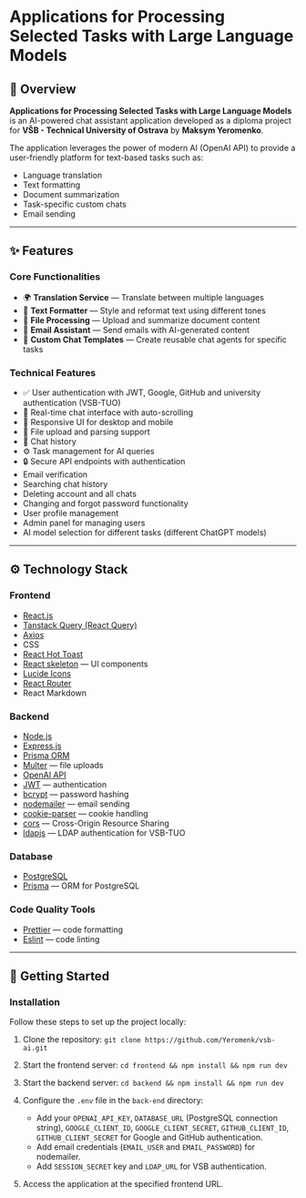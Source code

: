 # Applications for Processing Selected Tasks with Large Language Models

## 🧠 Overview

**Applications for Processing Selected Tasks with Large Language Models** is an AI-powered chat assistant application developed as a diploma project for **VŠB - Technical University of Ostrava** by **Maksym Yeromenko**.

The application leverages the power of modern AI (OpenAI API) to provide a user-friendly platform for text-based tasks such as:

- Language translation
- Text formatting
- Document summarization
- Task-specific custom chats
- Email sending

---

## ✨ Features

### Core Functionalities

- 🌍 **Translation Service** — Translate between multiple languages
- 🎨 **Text Formatter** — Style and reformat text using different tones
- 📄 **File Processing** — Upload and summarize document content
- 📧 **Email Assistant** — Send emails with AI-generated content
- 💬 **Custom Chat Templates** — Create reusable chat agents for specific tasks

### Technical Features

- ✅ User authentication with JWT, Google, GitHub and university authentication (VSB-TUO)
- 💬 Real-time chat interface with auto-scrolling
- 📱 Responsive UI for desktop and mobile
- 📁 File upload and parsing support
- 💾 Chat history
- ⚙️ Task management for AI queries
- 🔒 Secure API endpoints with authentication
- Email verification
- Searching chat history
- Deleting account and all chats
- Changing and forgot password functionality
- User profile management
- Admin panel for managing users
- AI model selection for different tasks (different ChatGPT models)

---

## ⚙️ Technology Stack

### Frontend

- [React.js](https://reactjs.org/)
- [Tanstack Query (React Query)](https://tanstack.com/query/latest)
- [Axios](https://axios-http.com/)
- CSS
- [React Hot Toast](https://react-hot-toast.com/)
- [React skeleton](https://skeletonreact.com/) — UI components
- [Lucide Icons](https://lucide.dev/)
- [React Router](https://reactrouter.com/en/main)
- React Markdown

### Backend

- [Node.js](https://nodejs.org/)
- [Express.js](https://expressjs.com/)
- [Prisma ORM](https://www.prisma.io/)
- [Multer](https://github.com/expressjs/multer) — file uploads
- [OpenAI API](https://platform.reformateTextAi.com/)
- [JWT](https://jwt.io/) — authentication
- [bcrypt](https://www.npmjs.com/package/bcrypt) — password hashing
- [nodemailer](https://nodemailer.com/about/) — email sending
- [cookie-parser](https://www.npmjs.com/package/cookie-parser) — cookie handling
- [cors](https://www.npmjs.com/package/cors) — Cross-Origin Resource Sharing
- [ldapjs](https://www.npmjs.com/package/ldapjs) — LDAP authentication for VSB-TUO

### Database

- [PostgreSQL](https://www.postgresql.org/)
- [Prisma](https://www.prisma.io/) — ORM for PostgreSQL


### Code Quality Tools
- [Prettier](https://prettier.io/) — code formatting
- [Eslint](https://eslint.org/) — code linting

---

## 🚀 Getting Started

### Installation

Follow these steps to set up the project locally:

1. Clone the repository: `git clone https://github.com/Yeromenk/vsb-ai.git`
2. Start the frontend server: `cd frontend && npm install && npm run dev`
3. Start the backend server: `cd backend && npm install && npm run dev`
4. Configure the `.env` file in the `back-end` directory:
    - Add your `OPENAI_API_KEY`, `DATABASE_URL` (PostgreSQL connection string), `GOOGLE_CLIENT_ID`, `GOOGLE_CLIENT_SECRET`, `GITHUB_CLIENT_ID`, `GITHUB_CLIENT_SECRET` for Google and GitHub authentication.
    - Add email credentials (`EMAIL_USER` and `EMAIL_PASSWORD`) for nodemailer.
    - Add `SESSION_SECRET` key and `LDAP_URL` for VSB authentication.

5. Access the application at the specified frontend URL.




